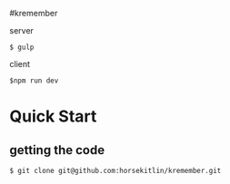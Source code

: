 #kremember

server

    $ gulp

client

    $npm run dev

# Quick Start

## getting the code

    $ git clone git@github.com:horsekitlin/kremember.git

